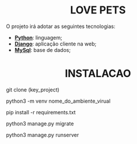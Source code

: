 <h1 align="center">LOVE PETS</h1>
 
O projeto irá adotar as seguintes tecnologias:

- **[Python](https://www.python.org/)**: linguagem;
- **[Django](https://www.djangoproject.com/)**: aplicação cliente na web;
- **[MySql](https://www.mysql.com/)**: base de dados;



<h1 align="center">INSTALACAO</h1>

git clone (key_project)

python3 -m venv nome_do_ambiente_virual

pip install -r requirements.txt

python3 manage.py migrate

python3 manage.py runserver




